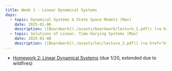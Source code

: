 ```yaml
---
title: Week 1 - Linear Dynamical Systems
days:
  - topic: Dynamical Systems & State Space Models (Max)
    date: 2025-01-06
    description: ([Boardwork](./assets/boardwork/lecture_1.pdf)) (<a href="https://www.youtube.com/watch?v=WQnn8GT3w2U&list=PLU2v_5UVjn7d6-pFEjqvXhI0fE83DfncU&index=1">Video</a>) <br /> Reading - LN 1, 2.1, CD 2.1, 5
  - topic: Solutions of Linear, Time-Varying Systems (Max)
    date: 2025-01-08
    description: ([Boardwork](./assets/lec/lecture_2.pdf)) (<a href="https://www.youtube.com/watch?v=WQnn8GT3w2U&list=PLU2v_5UVjn7d6-pFEjqvXhI0fE83DfncU&index=3">Video</a>) <br /> Reading - LN 2.2, CD 2.1
---
```

- [Homework 2: Linear Dynamical Systems](./assets/hw/CDS_131_Homework_1.pdf) (due 1/20, extended due to wildfires)

<a id="Week3"></a>

